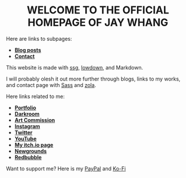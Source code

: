 <h1 align="center">WELCOME TO THE OFFICIAL HOMEPAGE OF JAY WHANG</h1>

Here are links to subpages:
* **[Blog posts](https://www.jaywhangmakes.com/blog)**
* **[Contact](https://www.jaywhangmakes.com/contact)**

This website is made with [ssg](https://romanzolotarev.com/ssg.html), [lowdown](https://kristaps.bsd.lv/lowdown/), and Markdown.

I will probably olesh it out more further through blogs, links to my works, and contact page with [Sass](https://sass-lang.com) and [zola](https://www.getzola.org).

Here links related to me:
* **[Portfolio](https://www.behance.net/jaywhang)**
* **[Darkroom](https://jaywhang.darkroom.tech)**
* **[Art Commission](https://jaywhang-art-commission.carrd.co/)**
* **[Instagram](https://instagram.com/designergaze)**
* **[Twitter](https://twitter.com/jwhangdoesstuff)**
* **[YouTube](https://youtube.com/channel/UC27eBrx7frP5ku3kkTJMPlA)**
* **[My itch.io page](https://designergaze.itch.io/)**
* **[Newgrounds](https://jaywhangdoesstuff.newgrounds.com/)**
* **[Redbubble](http://jay-whang-arts.redbubble.com/)**

Want to support me? Here is my [PayPal](https://www.paypal.me/designergaze) and [Ko-Fi](https://ko-fi.com/designergaze)
